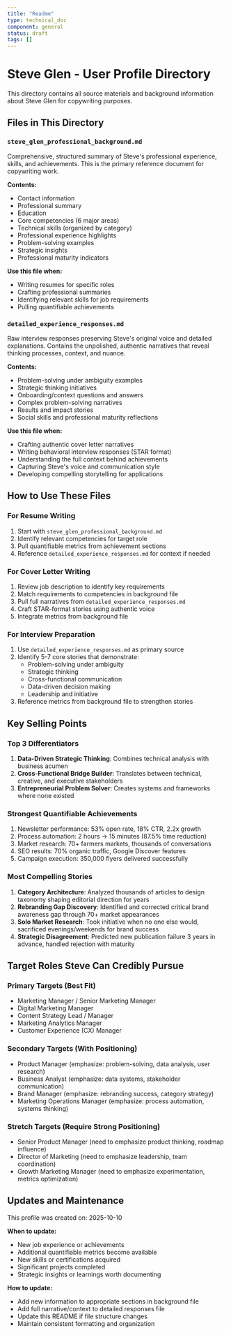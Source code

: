 ```yaml
---
title: "Readme"
type: technical_doc
component: general
status: draft
tags: []
---
```


# Steve Glen - User Profile Directory

This directory contains all source materials and background information about Steve Glen for copywriting purposes.

## Files in This Directory

### `steve_glen_professional_background.md`
Comprehensive, structured summary of Steve's professional experience, skills, and achievements. This is the primary reference document for copywriting work.

**Contents:**
- Contact information
- Professional summary
- Education
- Core competencies (6 major areas)
- Technical skills (organized by category)
- Professional experience highlights
- Problem-solving examples
- Strategic insights
- Professional maturity indicators

**Use this file when:**
- Writing resumes for specific roles
- Crafting professional summaries
- Identifying relevant skills for job requirements
- Pulling quantifiable achievements

### `detailed_experience_responses.md`
Raw interview responses preserving Steve's original voice and detailed explanations. Contains the unpolished, authentic narratives that reveal thinking processes, context, and nuance.

**Contents:**
- Problem-solving under ambiguity examples
- Strategic thinking initiatives
- Onboarding/context questions and answers
- Complex problem-solving narratives
- Results and impact stories
- Social skills and professional maturity reflections

**Use this file when:**
- Crafting authentic cover letter narratives
- Writing behavioral interview responses (STAR format)
- Understanding the full context behind achievements
- Capturing Steve's voice and communication style
- Developing compelling storytelling for applications

## How to Use These Files

### For Resume Writing
1. Start with `steve_glen_professional_background.md`
2. Identify relevant competencies for target role
3. Pull quantifiable metrics from achievement sections
4. Reference `detailed_experience_responses.md` for context if needed

### For Cover Letter Writing
1. Review job description to identify key requirements
2. Match requirements to competencies in background file
3. Pull full narratives from `detailed_experience_responses.md`
4. Craft STAR-format stories using authentic voice
5. Integrate metrics from background file

### For Interview Preparation
1. Use `detailed_experience_responses.md` as primary source
2. Identify 5-7 core stories that demonstrate:
   - Problem-solving under ambiguity
   - Strategic thinking
   - Cross-functional communication
   - Data-driven decision making
   - Leadership and initiative
3. Reference metrics from background file to strengthen stories

## Key Selling Points

### Top 3 Differentiators
1. **Data-Driven Strategic Thinking**: Combines technical analysis with business acumen
2. **Cross-Functional Bridge Builder**: Translates between technical, creative, and executive stakeholders
3. **Entrepreneurial Problem Solver**: Creates systems and frameworks where none existed

### Strongest Quantifiable Achievements
1. Newsletter performance: 53% open rate, 18% CTR, 2.2x growth
2. Process automation: 2 hours → 15 minutes (87.5% time reduction)
3. Market research: 70+ farmers markets, thousands of conversations
4. SEO results: 70% organic traffic, Google Discover features
5. Campaign execution: 350,000 flyers delivered successfully

### Most Compelling Stories
1. **Category Architecture**: Analyzed thousands of articles to design taxonomy shaping editorial direction for years
2. **Rebranding Gap Discovery**: Identified and corrected critical brand awareness gap through 70+ market appearances
3. **Solo Market Research**: Took initiative when no one else would, sacrificed evenings/weekends for brand success
4. **Strategic Disagreement**: Predicted new publication failure 3 years in advance, handled rejection with maturity

## Target Roles Steve Can Credibly Pursue

### Primary Targets (Best Fit)
- Marketing Manager / Senior Marketing Manager
- Digital Marketing Manager
- Content Strategy Lead / Manager
- Marketing Analytics Manager
- Customer Experience (CX) Manager

### Secondary Targets (With Positioning)
- Product Manager (emphasize: problem-solving, data analysis, user research)
- Business Analyst (emphasize: data systems, stakeholder communication)
- Brand Manager (emphasize: rebranding success, category strategy)
- Marketing Operations Manager (emphasize: process automation, systems thinking)

### Stretch Targets (Require Strong Positioning)
- Senior Product Manager (need to emphasize product thinking, roadmap influence)
- Director of Marketing (need to emphasize leadership, team coordination)
- Growth Marketing Manager (need to emphasize experimentation, metrics optimization)

## Updates and Maintenance

This profile was created on: 2025-10-10

**When to update:**
- New job experience or achievements
- Additional quantifiable metrics become available
- New skills or certifications acquired
- Significant projects completed
- Strategic insights or learnings worth documenting

**How to update:**
- Add new information to appropriate sections in background file
- Add full narrative/context to detailed responses file
- Update this README if file structure changes
- Maintain consistent formatting and organization
